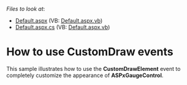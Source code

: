 <!-- default file list -->
*Files to look at*:

* [Default.aspx](./CS/CustomDraw/Default.aspx) (VB: [Default.aspx.vb](./VB/CustomDraw/Default.aspx.vb))
* [Default.aspx.cs](./CS/CustomDraw/Default.aspx.cs) (VB: [Default.aspx.vb](./VB/CustomDraw/Default.aspx.vb))
<!-- default file list end -->
# How to use CustomDraw events


<p>This sample illustrates how to use the <strong>CustomDrawElement</strong> event to completely customize the appearance of <strong>ASPxGaugeControl</strong>.</p>

<br/>


